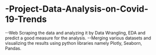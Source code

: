 # -Project-Data-Analysis-on-Covid-19-Trends
--Web Scraping the data and analyzing it by Data Wrangling, EDA and predict a good measure for the analysis. 
--Merging various datasets and visualizing the results using python libraries namely Plotly, Seaborn, Pandas.
